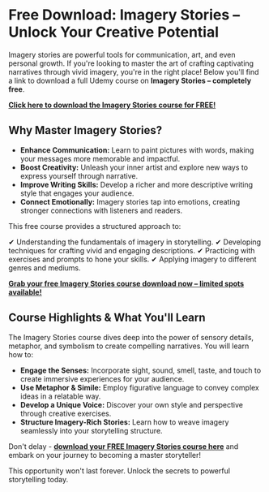 # Free Download: Imagery Stories – Unlock Your Creative Potential

Imagery stories are powerful tools for communication, art, and even personal growth. If you're looking to master the art of crafting captivating narratives through vivid imagery, you're in the right place! Below you'll find a link to download a full Udemy course on **Imagery Stories – completely free**.

[**Click here to download the Imagery Stories course for FREE!**](https://udemywork.com/imagery-stories)

## Why Master Imagery Stories?

*   **Enhance Communication:** Learn to paint pictures with words, making your messages more memorable and impactful.
*   **Boost Creativity:** Unleash your inner artist and explore new ways to express yourself through narrative.
*   **Improve Writing Skills:** Develop a richer and more descriptive writing style that engages your audience.
*   **Connect Emotionally:** Imagery stories tap into emotions, creating stronger connections with listeners and readers.

This free course provides a structured approach to:

✔ Understanding the fundamentals of imagery in storytelling.
✔ Developing techniques for crafting vivid and engaging descriptions.
✔ Practicing with exercises and prompts to hone your skills.
✔ Applying imagery to different genres and mediums.

[**Grab your free Imagery Stories course download now – limited spots available!**](https://udemywork.com/imagery-stories)

## Course Highlights & What You'll Learn

The Imagery Stories course dives deep into the power of sensory details, metaphor, and symbolism to create compelling narratives. You will learn how to:

*   **Engage the Senses:** Incorporate sight, sound, smell, taste, and touch to create immersive experiences for your audience.
*   **Use Metaphor & Simile:** Employ figurative language to convey complex ideas in a relatable way.
*   **Develop a Unique Voice:** Discover your own style and perspective through creative exercises.
*   **Structure Imagery-Rich Stories:** Learn how to weave imagery seamlessly into your storytelling structure.

Don't delay - **[download your FREE Imagery Stories course here](https://udemywork.com/imagery-stories)** and embark on your journey to becoming a master storyteller!

This opportunity won't last forever. Unlock the secrets to powerful storytelling today.

